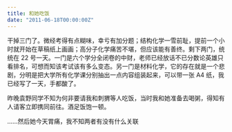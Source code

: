 ```yaml
---
title: 和她吃饭
date: "2011-06-18T00:00:00Z"
---
```


干掉三门了。微经考得有点糊味，幸亏有加分题；结构化学一雪前耻，提前一个小时就开始在草稿纸上画画；高分子化学痛苦不堪，但应该能有善终。剩下两门，统统在 22 号一天。一门是六个学分全闭卷的中财，老师已经放话不已分数论英雄只看排名，可想而知该考试该有多么变态。另一门是材料化学，它的存在就是一个悲剧，分明是把大学所有化学课分别抽出一点内容组装起来，可以带一张 A4 纸，我已经写了一天，手都酸了。

昨晚袁野同学不知为何非要请我和刺猬等人吃饭，当时我和她准备去喝粥，得知有人请客立即携同前往。酒足饭饱一顿。

……然后她今天胃痛，我不知两者有没有什么关联
